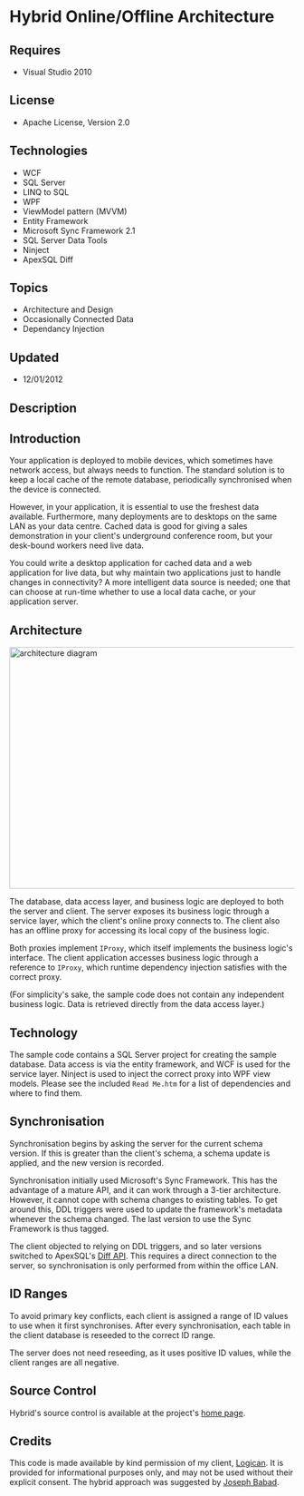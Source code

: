# Hybrid Online/Offline Architecture
## Requires
- Visual Studio 2010
## License
- Apache License, Version 2.0
## Technologies
- WCF
- SQL Server
- LINQ to SQL
- WPF
- ViewModel pattern (MVVM)
- Entity Framework
- Microsoft Sync Framework 2.1
- SQL Server Data Tools
- Ninject
- ApexSQL Diff
## Topics
- Architecture and Design
- Occasionally Connected Data
- Dependancy Injection
## Updated
- 12/01/2012
## Description

<h2>Introduction</h2>
<p>Your application is deployed to mobile devices, which sometimes have network access, but always needs to function. The standard solution is to keep a local cache of the remote database, periodically synchronised when the device is connected.</p>
<p>However, in your application, it is essential to use the freshest data available. Furthermore, many deployments are to desktops on the same LAN as your data centre. Cached data is good for giving a sales demonstration in your client's underground conference
 room, but your desk-bound workers need live data.</p>
<p>You could write a desktop application for cached data and a web application for live data, but why maintain two applications just to handle changes in connectivity? A more intelligent data source is needed; one that can choose at run-time whether to use
 a local data cache, or your application server.</p>
<h2>Architecture</h2>
<p><img id="71541" src="http://i1.code.msdn.s-msft.com/windowsdesktop/hybrid-onlineoffline-fa5fa119/image/file/71541/1/architecture.png" alt="architecture diagram" width="697" height="426"></p>
<p>The database, data access layer, and business logic are deployed to both the server and client. The server exposes its business logic through a service layer, which the client's online proxy connects to. The client also has an offline proxy for accessing
 its local copy of the business logic.</p>
<p>Both proxies implement <code>IProxy</code>, which itself implements the business logic's interface. The client application accesses business logic through a reference to
<code>IProxy</code>, which runtime dependency injection satisfies with the correct proxy.</p>
<p>(For simplicity's sake, the sample code does not contain any independent business logic. Data is retrieved directly from the data access layer.)</p>
<h2>Technology</h2>
<p>The sample code contains a SQL Server project for creating the sample database. Data access is via the entity framework, and WCF is used for the service layer. Ninject is used to inject the correct proxy into WPF view models. Please see the included
<code>Read Me.htm</code> for a list of dependencies and where to find them.</p>
<h2>Synchronisation</h2>
<p>Synchronisation begins by asking the server for the current schema version. If this is greater than the client's schema, a schema update is applied, and the new version is recorded.</p>
<p>Synchronisation initially used Microsoft's Sync Framework. This has the advantage of a mature API, and it can work through a 3-tier architecture. However, it cannot cope with schema changes to existing tables. To get around this, DDL triggers were used to
 update the framework's metadata whenever the schema changed. The last version to use the Sync Framework is thus tagged.</p>
<p>The client objected to relying on DDL triggers, and so later versions switched to ApexSQL's
<a href="http://www.apexsql.com/sql_tools_diffapi.aspx">Diff API</a>. This requires a direct connection to the server, so synchronisation is only performed from within the office LAN.</p>
<h2>ID Ranges</h2>
<p>To avoid primary key conflicts, each client is assigned a range of ID values to use when it first synchronises. After every synchronisation, each table in the client database is reseeded to the correct ID range.</p>
<p>The server does not need reseeding, as it uses positive ID values, while the client ranges are all negative.</p>
<h2>Source Control</h2>
<p>Hybrid's source control is available at the project's <a href="http://code.accursoft.com/hybrid/">
home page</a>.</p>
<h2>Credits</h2>
<p>This code is made available by kind permission of my client, <a href="http://www.logican.co.uk/">
Logican</a>. It is provided for informational purposes only, and may not be used without their explicit consent. The hybrid approach was suggested by
<a href="http://blog.solutionist-ltd.com/">Joseph Babad</a>.</p>
